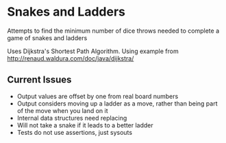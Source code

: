 # Snakes and Ladders

Attempts to find the minimum number of dice throws needed to complete a game of snakes and ladders

Uses Dijkstra's Shortest Path Algorithm.  Using example from http://renaud.waldura.com/doc/java/dijkstra/

## Current Issues

- Output values are offset by one from real board numbers
- Output considers moving up a ladder as a move, rather than being part of the move when you land on it
- Internal data structures need replacing
- Will not take a snake if it leads to a better ladder
- Tests do not use assertions, just sysouts

